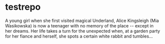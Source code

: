 # testrepo

A young girl when she first visited magical Underland, Alice Kingsleigh (Mia Wasikowska) is now a teenager with no memory of the place -- except in her dreams. Her life takes a turn for the unexpected when, at a garden party for her fiance and herself, she spots a certain white rabbit and tumbles...
